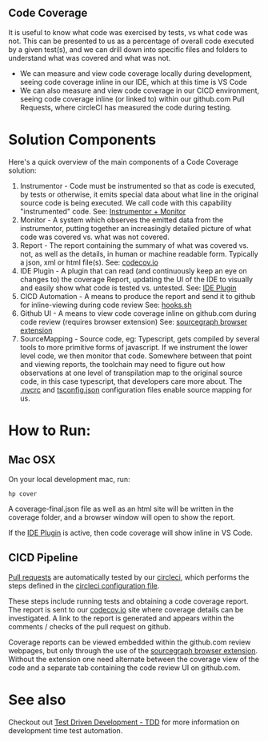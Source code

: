 Code Coverage
-------------

It is useful to know what code was exercised by tests, vs what code was not. This can be presented to us
as a percentage of overall code executed by a given test(s), and we can drill down into specific files and
folders to understand what was covered and what was not.

- We can measure and view code coverage locally during development, seeing code coverage inline in our IDE,
  which at this time is VS Code
- We can also measure and view code coverage in our CICD environment, seeing code coverage inline (or linked to)
  within our github.com Pull Requests, where circleCI has measured the code during testing.

# Solution Components

Here's a quick overview of the main components of a Code Coverage solution:

1. Instrumentor - Code must be instrumented so that as code is executed, by tests or otherwise, it emits special 
   data about what line in the original source code is being executed. We call code with this capability 
   "instrumented" code. 
   See: [Instrumentor + Monitor](https://github.com/istanbuljs/nyc)
2. Monitor - A system which observes the emitted data from the instrumentor, putting together an increasingly
   detailed picture of what code was covered vs. what was not covered.
3. Report - The report containing the summary of what was covered vs. not, as well as the details, in human or
   machine readable form. Typically a json, xml or html file(s).
   See: [codecov.io](https://codecov.io/gh/heartpoints/heartpoints.org)
4. IDE Plugin - A plugin that can read (and continuously keep an eye on changes to) the coverage Report, updating
   the UI of the IDE to visually and easily show what code is tested vs. untested. 
   See: [IDE Plugin](https://marketplace.visualstudio.com/items?itemName=brainfit.vscode-coverage-highlighter)
5. CICD Automation - A means to produce the report and send it to github for inline-viewing during code review
   See: [hooks.sh](../src/hooks)
6. Github UI - A means to view code coverage inline on github.com during code review (requires browser extension)
   See: [sourcegraph browser extension](https://github.com/codecov/sourcegraph-codecov#usage)
7. SourceMapping - Source code, eg: Typescript, gets compiled by several tools to more primitive forms of javascript.
   If we instrument the lower level code, we then monitor that code. Somewhere between that point and viewing 
   reports, the toolchain may need to figure out how observations at one level of transpilation map to the
   original source code, in this case typescript, that developers care more about.
   The [.nycrc](../.nycrc) and [tsconfig.json](../tsconfig.json) configuration files enable source mapping for us.

# How to Run:

## Mac OSX

On your local development mac, run:

    hp cover

A coverage-final.json file as well as an html site will be written in the coverage folder, and a browser window will
open to show the report. 

If the [IDE Plugin](https://marketplace.visualstudio.com/items?itemName=brainfit.vscode-coverage-highlighter) is
active, then code coverage will show inline in VS Code.

## CICD Pipeline

[Pull requests](https://github.com/heartpoints/heartpoints.org/pull) are automatically tested by our
[circleci](https://circleci.com/gh/heartpoints/heartpoints.org/), which performs the steps defined in
the [circleci configuration file](../.circleci/config.yml).

These steps include running tests and obtaining a code coverage report. The report is sent to our
[codecov.io](https://codecov.io/gh/heartpoints/heartpoints.org) site where coverage details can be 
investigated. A link to the report is generated and appears within the comments / checks of the
pull request on github.

Coverage reports can be viewed embedded within the github.com review webpages, but only through the use
of the [sourcegraph browser extension](https://github.com/codecov/sourcegraph-codecov#usage). Without the
extension one need alternate between the coverage view of the code and a separate tab containing the
code review UI on github.com.

# See also

Checkout out [Test Driven Development - TDD](./tdd.md) for more information on development time test automation.